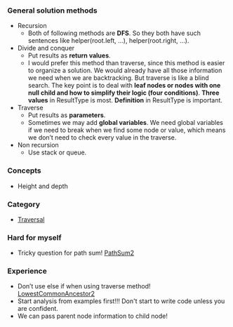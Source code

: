 ### General solution methods
- Recursion
	- Both of following methods are __DFS__. So they both have such sentences like helper(root.left, …), helper(root.right, …).
- Divide and conquer
	- Put results as __return values__.
	- I would prefer this method than traverse, since this method is easier to organize a solution. We would already have all those information we need when we are backtracking. But traverse is like a blind search. The key point is to deal with __leaf nodes or nodes with one null child and how to simplify their logic (four conditions)__. __Three values__ in ResultType is most. __Definition__ in ResultType is important.
- Traverse
	- Put results as __parameters__. 
	- Sometimes we may add __global variables__. We need global variables if we need to break when we find some node or value, which means we don’t need to check every value in the traverse.
- Non recursion
	- Use stack or queue.
### Concepts
- Height and depth
### Category
* [Traversal][1]
### Hard for myself
- Tricky question for path sum! [PathSum2][3]
### Experience
- Don’t use else if when using traverse method! [LowestCommonAncestor2][2]
- Start analysis from examples first!!! Don't start to write code unless you are confident.
- We can pass parent node information to child node!

[1]:	Traversal/traversal.md
[2]:	http://lintcode.com/en/problem/lowest-common-ancestor-ii/
[3]:	http://lintcode.com/en/problem/binary-tree-path-sum-ii/